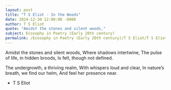 ```yaml
---
layout: post
title: "T S Eliot - In the Woods"
date: 2024-12-30 12:00:00 -0000
author: T S Eliot
quote: "Amidst the stones and silent woods,"
subject: Ecosophy in Poetry (Early 20th century)
permalink: /Ecosophy in Poetry (Early 20th century)/T S Eliot/T S Eliot - In the Woods
---
```


Amidst the stones and silent woods,
Where shadows intertwine,
The pulse of life, in hidden broods,
Is felt, though not defined.

The undergrowth, a thriving realm,
With whispers loud and clear,
In nature’s breath, we find our helm,
And feel her presence near.

- T S Eliot
